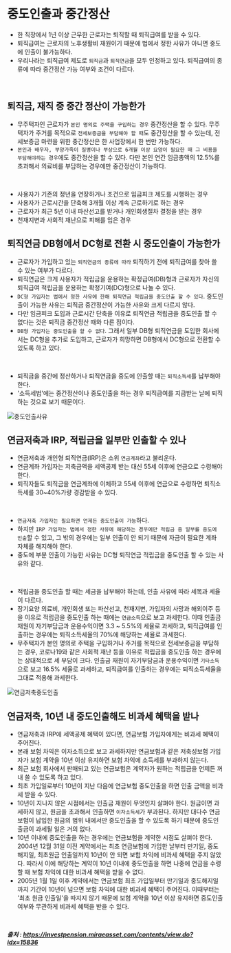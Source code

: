 # 중도인출과 중간정산 

- 한 직장에서 1년 이상 근무한 근로자는 퇴직할 때 퇴직급여를 받을 수 있다.
- 퇴직급여는 근로자의 노후생활비 재원이기 때문에 법에서 정한 사유가 아니면 중도에 인출이 불가능하다.
- 우리나라는 퇴직급여 제도로 `퇴직금`과 `퇴직연금`을 모두 인정하고 있다. 퇴직급여의 종류에 따라 중간정산 가능 여부와 조건이 다르다.

<br/>

## 퇴직금, 재직 중 중간 정산이 가능한가

- 무주택자인 근로자가 `본인 명의로 주택을 구입하는 경우` 중간정산을 할 수 있다. 무주택자가 주거를 목적으로 `전세보증금을 부담해야 할 때`도 중간정산을 할 수 있는데, 전세보증금 마련을 위한 중간정산은 한 사업장에서 한 번만 가능하다.
- `본인과 배우자, 부양가족이 질병이나 부상으로 6개월 이상 요양이 필요한 때 그 비용을 부담해야하는 경우`에도 중간정산을 할 수 있다. 다만 본인 연간 임금총액의 12.5%를 초과해서 의료비를 부담하는 경우에만 중간정산이 가능하다.

<br/>

- 사용자가 기존의 정년을 연장하거나 조건으로 임금피크 제도를 시행하는 경우
- 사용자가 근로시간을 단축해 3개월 이상 계속 근로하기로 하는 경우
- 근로자가 최근 5년 이내 파산선고를 받거나 개인회생절차 결정을 받는 경우
- 천재지변과 사회적 재난으로 피해를 입은 경우

## 퇴직연금 DB형에서 DC형로 전환 시 중도인출이 가능한가

- 근로자가 가입하고 있는 `퇴직연금의 종류에 따라` 퇴직하기 전에 퇴직급여를 찾아 쓸 수 있는 여부가 다르다.
- 퇴직연금은 크게 사용자가 적립금을 운용하는 확정급여(DB)형과 근로자가 자신의 퇴직급여 적립금을 운용하는 확정기여(DC)형으로 나눌 수 있다.
- `DC형 가입자는 법에서 정한 사유에 한해 퇴직연금 적립금을 중도인출 할 수 있다`. 중도인출이 가능한 사유는 퇴직금 중간정산이 가능한 사유와 크게 다르지 않다.
- 다만 임금피크 도입과 근로시간 단축을 이유로 퇴직연금 적립금을 중도인출 할 수 없다는 것은 퇴직금 중간정산 때와 다른 점이다.
- `DB형 가입자는 중도인출을 할 수 없다`. 그래서 일부 DB형 퇴직연금을 도입한 회사에서는 DC형을 추가로 도입하고, 근로자가 희망하면 DB형에서 DC형으로 전환할 수 있도록 하고 있다.

<br/>

- 퇴직금을 중간에 정산하거나 퇴직연금을 중도에 인출할 때는 `퇴직소득세`를 납부해야 한다.
- '소득세법'에는 중간정산이나 중도인출을 하는 경우 퇴직급여를 지급받는 날에 퇴직하는 것으로 보기 때문이다.

![중도인출사유](https://github.com/taechacode/TIL/assets/63395751/cb78f3d0-2ec8-485f-8e7c-7fcd693b2eee)

## 연금저축과 IRP, 적립금을 일부만 인출할 수 있나

- 연금저축과 개인형 퇴직연금(IRP)은 소위 `연금계좌`라고 불리운다.
- 연금계좌 가입자는 저축금액을 세액공제 받는 대신 55세 이후에 연금으로 수령해야 한다.
- 퇴직자들도 퇴직금을 연금계좌에 이체하고 55세 이후에 연금으로 수령하면 퇴직소득세를 30~40%가량 경감받을 수 있다.

<br/>

- `연금저축 가입자는 필요하면 언제든 중도인출이 가능`하다.
- 하지만 `IRP 가입자는 법에서 정한 사유에 해당하는 경우에만 적립금 중 일부를 중도에 인출`할 수 있고, 그 밖의 경우에는 일부 인출이 안 되기 때문에 자금이 필요한 계좌 자체를 해지해야 한다.
- 중도에 부분 인출이 가능한 사유는 DC형 퇴직연금 적립금을 중도인출 할 수 있는 사유와 같다.

<br/>

- 적립금을 중도인출 할 때는 세금을 납부해야 하는데, 인출 사유에 따라 세목과 세율이 다르다.
- 장기요양 의료비, 개인회생 또는 파산선고, 천재지변, 가입자의 사망과 해외이주 등을 이유로 적립금을 중도인출 하는 때에는 `연금소득`으로 보고 과세한다. 이때 인출금 재원이 자기부담금과 운용수익이면 3.3 ~ 5.5%의 세율로 과세하고, 퇴직급여를 인출하는 경우에는 퇴직소득세율의 70%에 해당하는 세율로 과세한다.
- 무주택자가 본인 명의로 주택을 구입하거나 주거를 목적으로 전세보증금을 부담하는 경우, 코로나19와 같은 사회적 재난 등을 이유로 적립금을 중도인출 하는 경우에는 상대적으로 세 부담이 크다. 인출금 재원이 자기부담금과 운용수익이면 `기타소득`으로 보고 16.5% 세율로 과세하고, 퇴직급여를 인출하는 경우에는 퇴직소득세율을 그대로 적용해 과세한다.

![연금저축중도인출](https://github.com/taechacode/TIL/assets/63395751/15d193ca-a6fb-4d72-9ed7-1ea458939d79)

## 연금저축, 10년 내 중도인출해도 비과세 혜택을 받나

- 연금저축과 IRP에 세액공제 혜택이 있다면, 연금보험 가입자에게는 비과세 혜택이 주어진다.
- 본래 보험 차익은 이자소득으로 보고 과세하지만 연금보험과 같은 저축성보험 가입자가 보험 계약을 10년 이상 유지하면 보험 차익에 소득세를 부과하지 않는다.
- 최근 보험 회사에서 판매되고 있는 연금보험은 계약자가 원하는 적립금을 언제든 꺼내 쓸 수 있도록 하고 있다.
- 최초 가입일로부터 10년이 지난 다음에 연금보험 중도인출을 하면 인출 금액을 비과세 받을 수 있다.
- 10년이 지나지 않은 시점에서는 인출금 재원이 무엇인지 살펴야 한다. 원금이면 과세하지 않고, 원금을 초과해서 인출하면 `이자소득세`가 부과된다. 하지만 대다수 연금보험이 납입한 원금의 범위 내에서만 중도인출을 할 수 있도록 하기 때문에 중도인출금이 과세될 일은 거의 없다.
- 10년 이내에 중도인출을 하는 경우에는 연금보험을 계약한 시점도 살펴야 한다. 2004년 12월 31일 이전 계약에서는 최초 연금보험에 가입한 날부터 만기일, 중도해지일, 최초원금 인출일까지 10년이 안 되면 보험 차익에 비과세 혜택을 주지 않았다. 따라서 이에 해당하는 계약이 10년 이내에 중도인출을 하면 나중에 연금을 수령할 때 보험 차익에 대한 비과세 혜택을 받을 수 없다.
- 2005년 1월 1일 이후 계약에서는 연금보험 최초 가입일부터 만기일과 중도해지일까지 기간이 10년이 넘으면 보험 차익에 대한 비과세 혜택이 주어진다. 이때부터는 '최초 원금 인출일'을 따지지 않기 때문에 보험 계약을 10년 이상 유지하면 중도인출 여부와 무관하게 비과세 혜택을 받을 수 있다.

<br/>

***출처 : https://investpension.miraeasset.com/contents/view.do?idx=15836***
